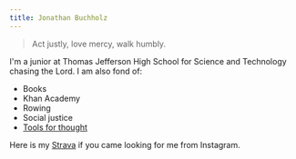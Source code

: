 ```yaml
---
title: Jonathan Buchholz
---
```

> Act justly, love mercy, walk humbly.

I'm a junior at Thomas Jefferson High School for Science and Technology chasing the Lord. I am also fond of:

- Books
- Khan Academy
- Rowing
- Social justice
- [Tools for thought](https://numinous.productions/ttft/)

Here is my [Strava](https://strava.com/athletes/jonathanbuchh) if you came looking for me from Instagram.

<!--

## Writing

I just started writing online. Here are my recent posts:

<style>
.posts {
  display: grid;
  grid-column-gap: 5px;
  grid-row-gap: 5px;
  grid-template-columns: 1fr min-content;
}

.posts > div {
  white-space: nowrap;
  overflow: hidden;
  text-overflow: ellipsis;
}

.posts time {
  padding-right: .25em;
  white-space: pre;
}

@media screen and (max-width: 640px) {
  .posts {
    grid-template-columns: 1fr;
    grid-row-gap: 0;
  }

  .posts h3 {
    display: none;
  }

  .posts div {
    white-space: normal
   }

  .posts time {
    padding-bottom: 20px
  }
}
</style>
<div class="posts">
<h3>Title</h3>
<h3>Date</h3>
  {% for post in site.posts %}
  <div>
      <a href="{{ post.url }}">{{ post.title }}</a>
  </div>
  <time>{{ post.date | date: "%b %d, %Y" }}</time>
  {% endfor %}
</div>

-->
